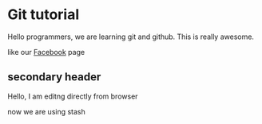# Git tutorial
Hello programmers, we are learning git and github. This is really awesome.

like our [Facebook](https://facebook.com) page

## secondary header
Hello, I am editng directly from browser

now we are using stash
